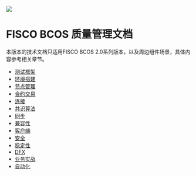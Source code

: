![](https://github.com/FISCO-BCOS/FISCO-BCOS/raw/master/docs/images/FISCO_BCOS_QM_Logo.svg?sanitize=true)

# FISCO BCOS 质量管理文档

本版本的技术文档只适用FISCO BCOS 2.0系列版本，以及周边组件场景，具体内容参考相关章节。


- [测试框架](https://fisco-bcos-test.readthedocs.io/zh_CN/latest/docs/introduction.html)
- [环境搭建](https://fisco-bcos-test.readthedocs.io/zh_CN/latest/docs/what_is_new.html)
- [节点管理](https://fisco-bcos-test.readthedocs.io/zh_CN/latest/docs/change_log/index.html)
- [合约交易](https://fisco-bcos-test.readthedocs.io/zh_CN/latest/docs/installation.html)
- [连接](https://fisco-bcos-test.readthedocs.io/zh_CN/latest/docs/tutorial/index.html)
- [共识算法](https://fisco-bcos-test.readthedocs.io/zh_CN/latest/docs/manual/index.html)
- [同步](https://fisco-bcos-test.readthedocs.io/zh_CN/latest/docs/enterprise_tools/index.html)
- [兼容性](https://fisco-bcos-test.readthedocs.io/zh_CN/latest/docs/sdk/index.html)
- [客户端](https://fisco-bcos-test.readthedocs.io/zh_CN/latest/docs/browser/browser.html)
- [安全](https://fisco-bcos-test.readthedocs.io/zh_CN/latest/docs/design/index.html)
- [稳定性](https://fisco-bcos-test.readthedocs.io/zh_CN/latest/docs/api.html)
- [DFX](https://fisco-bcos-test.readthedocs.io/zh_CN/latest/docs/faq.html)
- [业务实战](https://fisco-bcos-test.readthedocs.io/zh_CN/latest/docs/community.html)
- [自动化](https://fisco-bcos-test.readthedocs.io/zh_CN/latest/docs/autotest.html)
